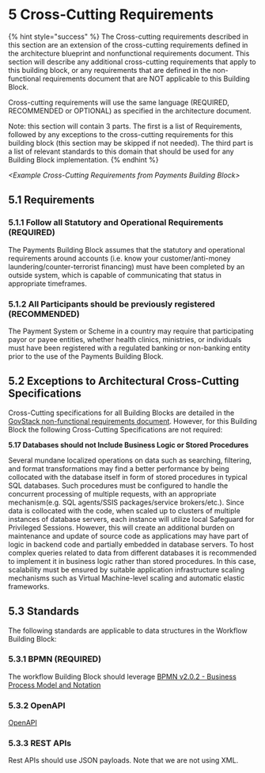 # 5 Cross-Cutting Requirements

{% hint style="success" %}
The Cross-cutting requirements described in this section are an extension of the cross-cutting requirements defined in the architecture blueprint and nonfunctional requirements document. This section will describe any additional cross-cutting requirements that apply to this building block, or any requirements that are defined in the non-functional requirements document that are NOT applicable to this Building Block.

Cross-cutting requirements will use the same language (REQUIRED, RECOMMENDED or OPTIONAL) as specified in the architecture document.

Note: this section will contain 3 parts. The first is a list of Requirements, followed by any exceptions to the cross-cutting requirements for this building block (this section may be skipped if not needed). The third part is a list of relevant standards to this domain that should be used for any Building Block implementation.&#x20;
{% endhint %}

_\<Example Cross-Cutting Requirements from Payments Building Block>_

## 5.1 Requirements

### 5.1.1  Follow all Statutory and Operational Requirements (REQUIRED)

The Payments Building Block assumes that the statutory and operational requirements around accounts (i.e. know your customer/anti-money laundering/counter-terrorist financing) must have been completed by an outside system, which is capable of communicating that status in appropriate timeframes.

### 5.1.2 All Participants should be previously registered (RECOMMENDED)

The Payment System or Scheme in a country may require that participating payor or payee entities, whether health clinics, ministries, or individuals must have been registered with a regulated banking or non-banking entity prior to the use of the Payments Building Block.

## 5.2 Exceptions to Architectural Cross-Cutting Specifications

Cross-Cutting specifications for all Building Blocks are detailed in the [GovStack non-functional requirements document](https://govstack.gitbook.io/specification/architecture-and-nonfunctional-requirements/5-cross-cutting-requirements). However, for this Building Block the following Cross-Cutting Specifications are not required:

**5.17 Databases should not Include Business Logic or Stored Procedures**

Several mundane localized operations on data such as searching, filtering, and format transformations may find a better performance by being collocated with the database itself in form of stored procedures in typical SQL databases. Such procedures must be configured to handle the concurrent processing of multiple requests, with an appropriate mechanism(e.g. SQL agents/SSIS packages/service brokers/etc.). Since data is collocated with the code, when scaled up to clusters of multiple instances of database servers, each instance will utilize local Safeguard for Privileged Sessions.  However, this will create an additional burden on maintenance and update of source code as applications may have part of logic in backend code and partially embedded in database servers. To host complex queries related to data from different databases it is recommended to implement it in business logic rather than stored procedures.  In this case, scalability must be ensured by suitable application infrastructure scaling mechanisms such as Virtual Machine-level scaling and automatic elastic frameworks.



## 5.3 Standards

The following standards are applicable to data structures in the Workflow Building Block:

### 5.3.1 BPMN (REQUIRED)

The workflow Building Block should leverage [BPMN v2.0.2 - Business Process Model and Notation](https://www.omg.org/spec/BPMN/)

### 5.3.2 OpenAPI

[OpenAPI](https://github.com/OAI/OpenAPI-Specification/blob/3.0.2/versions/3.0.2.md)

### 5.3.3 REST APIs

Rest APIs should use JSON payloads. Note that we are not using XML.
